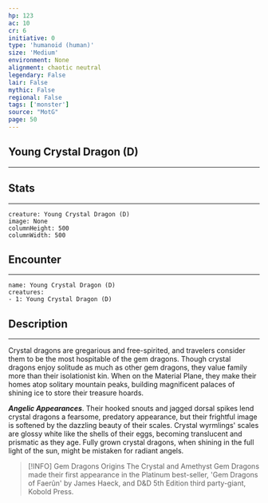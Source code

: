 ```yaml
---
hp: 123
ac: 10
cr: 6
initiative: 0
type: 'humanoid (human)'    
size: 'Medium'
environment: None
alignment: chaotic neutral
legendary: False
lair: False
mythic: False
regional: False
tags: ['monster']
source: "MotG"
page: 50
---
```


## Young Crystal Dragon (D)
---



## Stats
---

```statblock
creature: Young Crystal Dragon (D)
image: None
columnHeight: 500
columnWidth: 500
```

## Encounter
---

```encounter-table
name: Young Crystal Dragon (D)
creatures:
- 1: Young Crystal Dragon (D)
```

## Description
---
Crystal dragons are gregarious and free-spirited, and travelers consider them to be the most hospitable of the gem dragons. Though crystal dragons enjoy solitude as much as other gem dragons, they value family more than their isolationist kin. When on the Material Plane, they make their homes atop solitary mountain peaks, building magnificent palaces of shining ice to store their treasure hoards.

**_Angelic Appearances_**. Their hooked snouts and jagged dorsal spikes lend crystal dragons a fearsome, predatory appearance, but their frightful image is softened by the dazzling beauty of their scales. Crystal wyrmlings' scales are glossy white like the shells of their eggs, becoming translucent and prismatic as they age. Fully grown crystal dragons, when shining in the full light of the sun, might be mistaken for radiant angels.

> [!INFO] Gem Dragons Origins
>The Crystal and Amethyst Gem Dragons made their first appearance in the Platinum best-seller, 'Gem Dragons of Faerûn' by James Haeck, and D&D 5th Edition third party-giant, Kobold Press.




